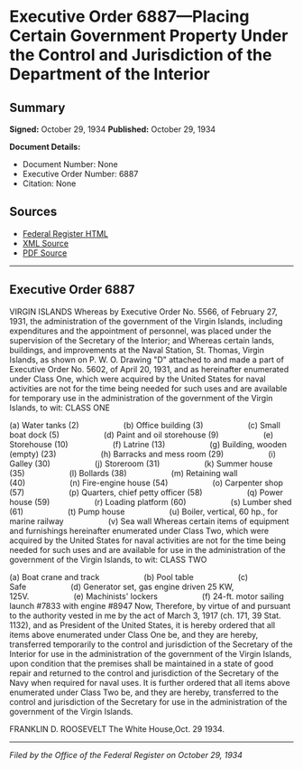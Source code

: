 # Executive Order 6887—Placing Certain Government Property Under the Control and Jurisdiction of the Department of the Interior

## Summary

**Signed:** October 29, 1934
**Published:** October 29, 1934

**Document Details:**
- Document Number: None
- Executive Order Number: 6887
- Citation: None

## Sources
- [Federal Register HTML](https://www.presidency.ucsb.edu/documents/executive-order-6887-placing-certain-government-property-under-the-control-and)
- [XML Source](None)
- [PDF Source](None)

---

## Executive Order 6887

VIRGIN ISLANDS
Whereas by Executive Order No. 5566, of February 27, 1931, the administration of the government of the Virgin Islands, including expenditures and the appointment of personnel, was placed under the supervision of the Secretary of the Interior; and
Whereas certain lands, buildings, and improvements at the Naval Station, St. Thomas, Virgin Islands, as shown on P. W. O. Drawing "D" attached to and made a part of Executive Order No. 5602, of April 20, 1931, and as hereinafter enumerated under Class One, which were acquired by the United States for naval activities are not for the time being needed for such uses and are available for temporary use in the administration of the government of the Virgin Islands, to wit:
CLASS ONE

(a) Water tanks (2)                    (b) Office building (3)                    (c) Small boat dock (5)                    (d) Paint and oil storehouse (9)                    (e) Storehouse (10)                    (f) Latrine (13)                    (g) Building, wooden (empty) (23)                    (h) Barracks and mess room (29)                    (i) Galley (30)                    (j) Storeroom (31)                    (k) Summer house (35)                    (l) Bollards (38)                    (m) Retaining wall (40)                    (n) Fire-engine house (54)                    (o) Carpenter shop (57)                    (p) Quarters, chief petty officer (58)                    (q) Power house (59)                    (r) Loading platform (60)                    (s) Lumber shed (61)                    (t) Pump house                    (u) Boiler, vertical, 60 hp., for marine railway                    (v) Sea wall
Whereas certain items of equipment and furnishings hereinafter enumerated under Class Two, which were acquired by the United States for naval activities are not for the time being needed for such uses and are available for use in the administration of the government of the Virgin Islands, to wit:
CLASS TWO

(a) Boat crane and track                    (b) Pool table                    (c) Safe                    (d) Generator set, gas engine driven 25 KW, 125V.                    (e) Machinists' lockers                    (f) 24-ft. motor sailing launch #7833 with engine #8947
Now, Therefore, by virtue of and pursuant to the authority vested in me by the act of March 3, 1917 (ch. 171, 39 Stat. 1132), and as President of the United States, it is hereby ordered that all items above enumerated under Class One be, and they are hereby, transferred temporarily to the control and jurisdiction of the Secretary of the Interior for use in the administration of the government of the Virgin Islands, upon condition that the premises shall be maintained in a state of good repair and returned to the control and jurisdiction of the Secretary of the Navy when required for naval uses. It is further ordered that all items above enumerated under Class Two be, and they are hereby, transferred to the control and jurisdiction of the Secretary for use in the administration of the government of the Virgin Islands.

FRANKLIN D. ROOSEVELT
The White House,Oct. 29 1934.

---

*Filed by the Office of the Federal Register on October 29, 1934*
